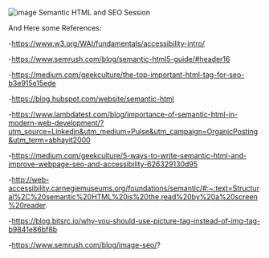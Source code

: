 ![image](https://user-images.githubusercontent.com/79041670/191497012-d3afff1c-2d15-41e4-a41a-4c2ee5c676c7.png)
Semantic HTML and SEO Session
 
 
 
 And Here some References:
	
-https://www.w3.org/WAI/fundamentals/accessibility-intro/

-https://www.semrush.com/blog/semantic-html5-guide/#header16

-https://medium.com/geekculture/the-top-important-html-tag-for-seo-b3e915e15ede

-https://blog.hubspot.com/website/semantic-html

-https://www.lambdatest.com/blog/importance-of-semantic-html-in-modern-web-development/?utm_source=Linkedin&utm_medium=Pulse&utm_campaign=OrganicPosting&utm_term=abhayit2000

-https://medium.com/geekculture/5-ways-to-write-semantic-html-and-improve-webpage-seo-and-accessibility-626329130d95

-http://web-accessibility.carnegiemuseums.org/foundations/semantic/#:~:text=Structural%2C%20semantic%20HTML%20is%20the,read%20by%20a%20screen%20reader.

-https://blog.bitsrc.io/why-you-should-use-picture-tag-instead-of-img-tag-b9841e86bf8b

-https://www.semrush.com/blog/image-seo/?

